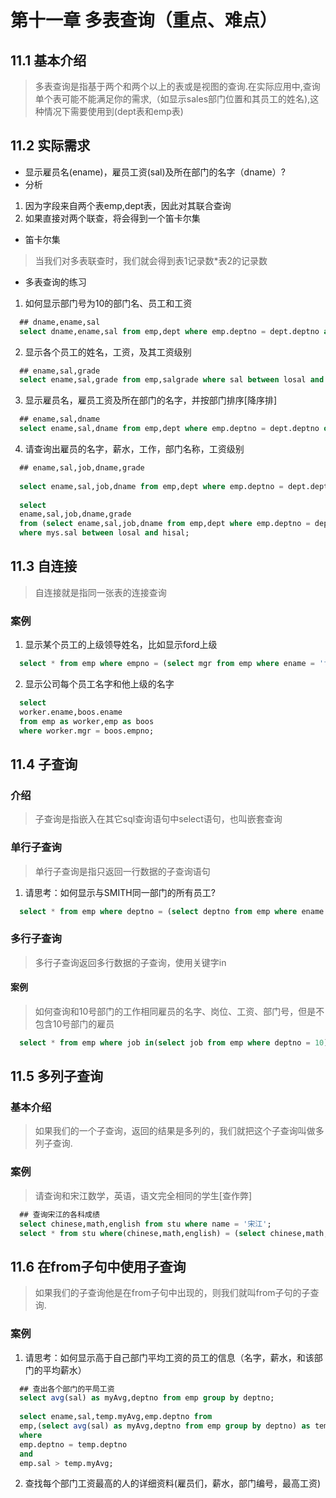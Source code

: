 # 第十一章 多表查询（重点、难点）
## 11.1 基本介绍
> 多表查询是指基于两个和两个以上的表或是视图的查询.在实际应用中,查询单个表可能不能满足你的需求,（如显示sales部门位置和其员工的姓名),这种情况下需要使用到(dept表和emp表)
## 11.2 实际需求
+ 显示雇员名(ename)，雇员工资(sal)及所在部门的名字（dname）?
+ 分析
1. 因为字段来自两个表emp,dept表，因此对其联合查询
2. 如果直接对两个联查，将会得到一个笛卡尔集
+ 笛卡尔集
> 当我们对多表联查时，我们就会得到表1记录数*表2的记录数
+ 多表查询的练习
1. 如何显示部门号为10的部门名、员工和工资
```sql
  ## dname,ename,sal
  select dname,ename,sal from emp,dept where emp.deptno = dept.deptno and emp.deptno = 10;
```
2. 显示各个员工的姓名，工资，及其工资级别
```sql
  ## ename,sal,grade
  select ename,sal,grade from emp,salgrade where sal between losal and hisal;
```
3. 显示雇员名，雇员工资及所在部门的名字，并按部门排序[降序排]
```sql
  ## ename,sal,dname  
  select ename,sal,dname from emp,dept where emp.deptno = dept.deptno order by emp.deptno desc;
```
4. 请查询出雇员的名字，薪水，工作，部门名称，工资级别
```sql
  ## ename,sal,job,dname,grade
  
  select ename,sal,job,dname from emp,dept where emp.deptno = dept.deptno;
  
  select 
  ename,sal,job,dname,grade 
  from (select ename,sal,job,dname from emp,dept where emp.deptno = dept.deptno) as mys,salgrade
  where mys.sal between losal and hisal;  
```
## 11.3 自连接
> 自连接就是指同一张表的连接查询
### 案例
1. 显示某个员工的上级领导姓名，比如显示ford上级
```sql
  select * from emp where empno = (select mgr from emp where ename = 'ford');
```
2. 显示公司每个员工名字和他上级的名字
```sql
  select
  worker.ename,boos.ename
  from emp as worker,emp as boos
  where worker.mgr = boos.empno;
```
## 11.4 子查询
### 介绍
> 子查询是指嵌入在其它sql查询语句中select语句，也叫嵌套查询
### 单行子查询
> 单行子查询是指只返回一行数据的子查询语句
1. 请思考：如何显示与SMITH同一部门的所有员工?
```sql
  select * from emp where deptno = (select deptno from emp where ename = 'smith');
```
### 多行子查询
> 多行子查询返回多行数据的子查询，使用关键字in
#### 案例
> 如何查询和10号部门的工作相同雇员的名字、岗位、工资、部门号，但是不包含10号部门的雇员
```sql  
  select * from emp where job in(select job from emp where deptno = 10) and deptno <> 10;
```
## 11.5 多列子查询
### 基本介绍
> 如果我们的一个子查询，返回的结果是多列的，我们就把这个子查询叫做多列子查询.
### 案例
> 请查询和宋江数学，英语，语文完全相同的学生[查作弊]
```sql
  ## 查询宋江的各科成绩
  select chinese,math,english from stu where name = '宋江';  
  select * from stu where(chinese,math,english) = (select chinese,math,english from stu where name = '宋江');
```
## 11.6 在from子句中使用子查询
> 如果我们的子查询他是在from子句中出现的，则我们就叫from子句的子查询.
### 案例
1. 请思考：如何显示高于自己部门平均工资的员工的信息（名字，薪水，和该部门的平均薪水）
```sql
  ## 查出各个部门的平局工资
  select avg(sal) as myAvg,deptno from emp group by deptno;
  
  select ename,sal,temp.myAvg,emp.deptno from
  emp,(select avg(sal) as myAvg,deptno from emp group by deptno) as temp
  where
  emp.deptno = temp.deptno
  and
  emp.sal > temp.myAvg;
```
2. 查找每个部门工资最高的人的详细资料(雇员们，薪水，部门编号，最高工资)
